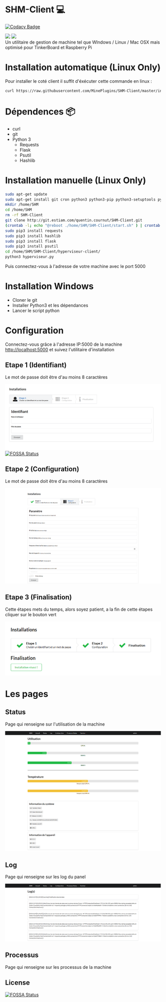 # SHM-Client  :computer:

[![Codacy Badge](https://api.codacy.com/project/badge/Grade/48a847c876474ad8ba1d8c57d69f4e47)](https://app.codacy.com/app/MinePlugins/SHM-Client?utm_source=github.com&utm_medium=referral&utm_content=MinePlugins/SHM-Client&utm_campaign=Badge_Grade_Settings)

<a><img src="https://img.shields.io/badge/python-3.x-blue.svg"></a>
<a href="https://github.com/batteurMDR/shm-server/tree/dev" target="_blank"><img src="https://img.shields.io/badge/server-nodejs-brightgreen.svg"></a><br>
Un utilitaire de gestion de machine tel que WIndows / Linux / Mac OSX mais optimisé pour TinkerBoard et Raspberry Pi

# Installation automatique (Linux Only)

Pour installer le coté client il suffit d'éxécuter cette commande en linux :
```bash
curl https://raw.githubusercontent.com/MinePlugins/SHM-Client/master/install.sh | sudo bash
```

# Dépendences  :package:

- curl
- git
- Python 3
  - Requests
  - Flask
  - Psutil
  - Hashlib

# Installation manuelle (Linux Only)

```bash
sudo apt-get update
sudo apt-get install git cron python3 python3-pip python3-setuptools python3-numpy python3-dev -y
mkdir /home/SHM
cd /home/SHM
rm -rf SHM-Client
git clone http://git.estiam.com/quentin.cournut/SHM-Client.git
(crontab -l; echo "@reboot ./home/SHM/SHM-Client/start.sh" ) | crontab -
sudo pip3 install requests
sudo pip3 install hashlib
sudo pip3 install flask
sudo pip3 install psutil
cd /home/SHM/SHM-Client/hyperviseur-client/
python3 hyperviseur.py
```

Puis connectez-vous à l'adresse de votre machine avec le port 5000

# Installation Windows

- Cloner le git
- Installer Python3 et les dépendances
- Lancer le script python

# Configuration

Connectez-vous grâce à l'adresse IP:5000 de la machine [http://localhost:5000](http://localhost:5000) et suivez l'utilitaire d'installation

## Etape 1 (Identifiant)

Le mot de passe doit être d'au moins 8 caractères

![Etape 1](https://raw.githubusercontent.com/MinePlugins/SHM-Client/master/images/install_etape_1.png)
[![FOSSA Status](https://app.fossa.io/api/projects/git%2Bgithub.com%2FMinePlugins%2FSHM-Client.svg?type=shield)](https://app.fossa.io/projects/git%2Bgithub.com%2FMinePlugins%2FSHM-Client?ref=badge_shield)

## Etape 2 (Configuration)

Le mot de passe doit être d'au moins 8 caractères

![Etape 2](https://raw.githubusercontent.com/MinePlugins/SHM-Client/master/images/install_etape_2.png)

## Etape 3 (Finalisation)

Cette étapes mets du temps, alors soyez patient, a la fin de cette étapes cliquer sur le bouton vert

![Etape 3](https://raw.githubusercontent.com/MinePlugins/SHM-Client/master/images/install_etape_3.png)

# Les pages

## Status

Page qui renseigne sur l'utilisation de la machine

![Status](https://raw.githubusercontent.com/MinePlugins/SHM-Client/master/images/status.png)

## Log

Page qui renseigne sur les log du panel

![Status](https://raw.githubusercontent.com/MinePlugins/SHM-Client/master/images/log.png)

## Processus

Page qui renseigne sur les processus de la machine


## License
[![FOSSA Status](https://app.fossa.io/api/projects/git%2Bgithub.com%2FMinePlugins%2FSHM-Client.svg?type=large)](https://app.fossa.io/projects/git%2Bgithub.com%2FMinePlugins%2FSHM-Client?ref=badge_large)